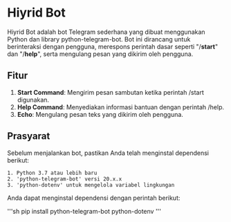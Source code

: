# Hiyrid Bot

Hiyrid Bot adalah bot Telegram sederhana yang dibuat menggunakan Python dan library python-telegram-bot. 
Bot ini dirancang untuk berinteraksi dengan pengguna, merespons perintah dasar seperti "/**start**" dan "/**help**", serta mengulang pesan yang dikirim oleh pengguna.

## Fitur

  1. **Start Command**: Mengirim pesan sambutan ketika perintah /start digunakan.
  2. **Help Command**: Menyediakan informasi bantuan dengan perintah /help.
  3. **Echo**: Mengulang pesan teks yang dikirim oleh pengguna.

## Prasyarat
  
Sebelum menjalankan bot, pastikan Anda telah menginstal dependensi berikut:

    1. Python 3.7 atau lebih baru
    2. 'python-telegram-bot' versi 20.x.x
    3. 'python-dotenv' untuk mengelola variabel lingkungan

Anda dapat menginstal dependensi dengan perintah berikut:

'''sh
pip install python-telegram-bot python-dotenv
'''


